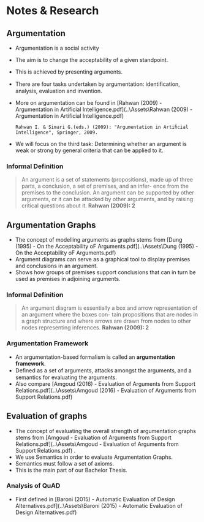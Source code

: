 # Notes & Research

## Argumentation

- Argumentation is a social activity

- The aim is to change the acceptability of a given standpoint.

- This is achieved by presenting arguments.

- There are four tasks undertaken by argumentation: identiﬁcation, analysis, evaluation and invention.

- More on argumentation can be found in [Rahwan (2009) - Argumentation in Artificial Intelligence.pdf](..\Assets\Rahwan (2009) - Argumentation in Artificial Intelligence.pdf) 

  ```
  Rahwan I. & Simari G.(eds.) (2009): "Argumentation in Artiﬁcial Intelligence", Springer, 2009.
  ```

- We will focus on the third task: Determining whether an argument is weak or strong by general criteria that can be applied to it.

### Informal Definition

> An argument is a set of statements (propositions), made up of three parts, a conclusion, a set of premises, and an infer-
> ence from the premises to the conclusion. An argument can be supported by other
> arguments, or it can be attacked by other arguments, and by raising critical questions
> about it. **Rahwan (2009): 2**

## Argumentation Graphs

- The concept of modelling arguments as graphs stems from  [Dung (1995) - On the Acceptability oF Arguments.pdf](..\Assets\Dung (1995) - On the Acceptability oF Arguments.pdf) 
- Argument diagrams can serve as a graphical tool to display premises and conclusions in an argument.
- Shows how groups of premises support conclusions that can in turn be used as premises in adjoining arguments.

### Informal Definition

> An argument diagram is essentially a box and arrow representation of an argument where the boxes con-
> tain propositions that are nodes in a graph structure and where arrows are drawn
> from nodes to other nodes representing inferences. **Rahwan (2009): 2**

### Argumentation Framework

- An argumentation-based formalism is called an **argumentation framework**.
- Deﬁned as a set of arguments, attacks amongst the arguments, and a semantics for evaluating the arguments.
- Also compare  [Amgoud (2016) - Evaluation of Arguments from Support Relations.pdf](..\Assets\Amgoud (2016) - Evaluation of Arguments from Support Relations.pdf) 

## Evaluation of graphs

- The concept of evaluating the overall strength of argumentation graphs stems from [Amgoud - Evaluation of Arguments from Support Relations.pdf](..\Assets\Amgoud - Evaluation of Arguments from Support Relations.pdf) .
- We use Semantics in order to evaluate Argumentation Graphs.
- Semantics must follow a set of axioms.
- This is the main part of our Bachelor Thesis.

### Analysis of QuAD

- First defined in  [Baroni (2015) - Automatic Evaluation of Design Alternatives.pdf](..\Assets\Baroni (2015) - Automatic Evaluation of Design Alternatives.pdf) 

